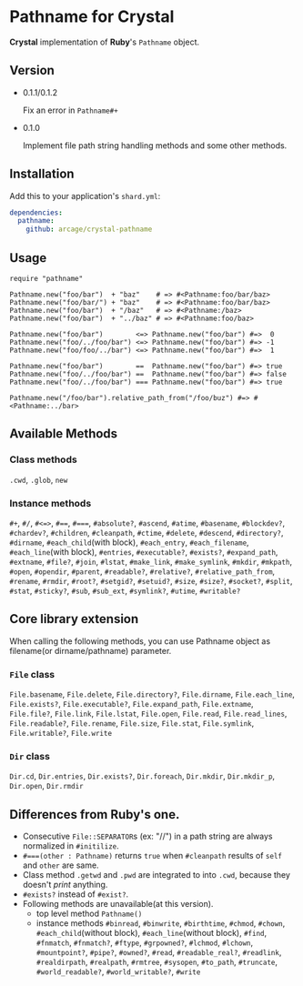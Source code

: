 # Pathname for Crystal

**Crystal** implementation of **Ruby**'s `Pathname` object.

## Version

- 0.1.1/0.1.2

    Fix an error in `Pathname#+`

- 0.1.0

    Implement file path string handling methods and some other methods.

## Installation

Add this to your application's `shard.yml`:

```yaml
dependencies:
  pathname:
    github: arcage/crystal-pathname
```

## Usage

```crystal
require "pathname"

Pathname.new("foo/bar")  + "baz"    # => #<Pathname:foo/bar/baz>
Pathname.new("foo/bar/") + "baz"    # => #<Pathname:foo/bar/baz>
Pathname.new("foo/bar")  + "/baz"   # => #<Pathname:/baz>
Pathname.new("foo/bar")  + "../baz" # => #<Pathname:foo/baz>

Pathname.new("foo/bar")        <=> Pathname.new("foo/bar") #=>  0
Pathname.new("foo/../foo/bar") <=> Pathname.new("foo/bar") #=> -1
Pathname.new("foo/foo/../bar") <=> Pathname.new("foo/bar") #=>  1

Pathname.new("foo/bar")        ==  Pathname.new("foo/bar") #=> true
Pathname.new("foo/../foo/bar") ==  Pathname.new("foo/bar") #=> false
Pathname.new("foo/../foo/bar") === Pathname.new("foo/bar") #=> true

Pathname.new("/foo/bar").relative_path_from("/foo/buz") #=> #<Pathname:../bar>
```

## Available Methods
### Class methods
`.cwd`, `.glob`, `new`

### Instance methods
`#+`, `#/`, `#<=>`, `#==`, `#===`, `#absolute?`, `#ascend`, `#atime`, `#basename`, `#blockdev?`, `#chardev?`, `#children`, `#cleanpath`, `#ctime`, `#delete`, `#descend`, `#directory?`, `#dirname`, `#each_child`(with block), `#each_entry`, `#each_filename`, `#each_line`(with block), `#entries`, `#executable?`, `#exists?`, `#expand_path`, `#extname`, `#file?`, `#join`, `#lstat`, `#make_link`, `#make_symlink`, `#mkdir`, `#mkpath`, `#open`, `#opendir`, `#parent`, `#readable?`, `#relative?`, `#relative_path_from`, `#rename`, `#rmdir`, `#root?`, `#setgid?`, `#setuid?`, `#size`, `#size?`, `#socket?`, `#split`, `#stat`, `#sticky?`, `#sub`, `#sub_ext`, `#symlink?`, `#utime`, `#writable?`

## Core library extension
When calling the following methods, you can use Pathname object as filename(or dirname/pathname) parameter.

### `File` class
`File.basename`, `File.delete`, `File.directory?`, `File.dirname`, `File.each_line`, `File.exists?`, `File.executable?`, `File.expand_path`, `File.extname`, `File.file?`, `File.link`, `File.lstat`, `File.open`, `File.read`, `File.read_lines`, `File.readable?`, `File.rename`, `File.size`, `File.stat`, `File.symlink`, `File.writable?`, `File.write`

### `Dir` class
`Dir.cd`, `Dir.entries`, `Dir.exists?`, `Dir.foreach`, `Dir.mkdir`, `Dir.mkdir_p`, `Dir.open`, `Dir.rmdir`

## Differences from **Ruby**'s one.
- Consecutive `File::SEPARATOR`s (ex: "//") in a path string are always normalized in `#initilize`.
- `#===(other : Pathname)` returns `true` when `#cleanpath` results of `self` and `other` are same.
- Class method `.getwd` and `.pwd` are integrated to into `.cwd`, because they doesn't *print* anything.
- `#exists?` instead of `#exist?`.
- Following methods are unavailable(at this version).
    - top level method `Pathname()`
    - instance methods `#binread`, `#binwrite`, `#birthtime`, `#chmod`, `#chown`, `#each_child`(without block), `#each_line`(without block), `#find`, `#fnmatch`, `#fnmatch?`, `#ftype`, `#grpowned?`, `#lchmod`, `#lchown`, `#mountpoint?`, `#pipe?`, `#owned?`, `#read`, `#readable_real?`, `#readlink`, `#realdirpath`, `#realpath`, `#rmtree`, `#sysopen`, `#to_path`, `#truncate`, `#world_readable?`, `#world_writable?`, `#write`
